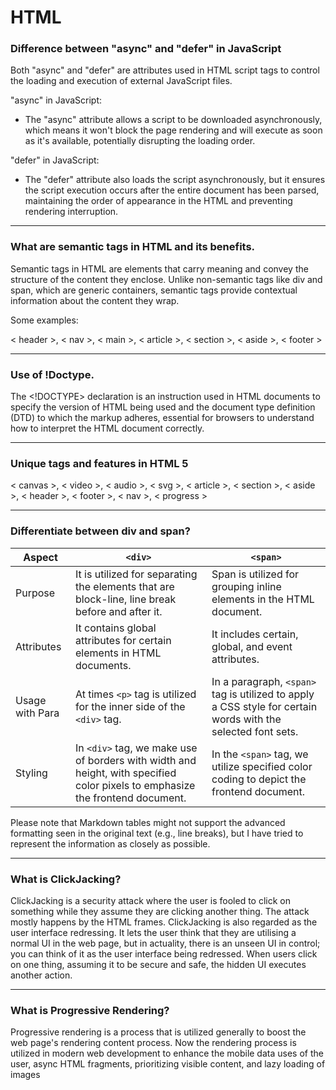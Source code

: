 # HTML

### Difference between "async" and "defer" in JavaScript

Both "async" and "defer" are attributes used in HTML script tags to control the loading and execution of external JavaScript files.

"async" in JavaScript:

- The "async" attribute allows a script to be downloaded asynchronously, which means it won't block the page rendering and will execute as soon as it's available, potentially disrupting the loading order.

"defer" in JavaScript:

- The "defer" attribute also loads the script asynchronously, but it ensures the script execution occurs after the entire document has been parsed, maintaining the order of appearance in the HTML and preventing rendering interruption.

---

### What are semantic tags in HTML and its benefits.

Semantic tags in HTML are elements that carry meaning and convey the structure of the content they enclose. Unlike non-semantic tags like div and span, which are generic containers, semantic tags provide contextual information about the content they wrap.

Some examples:

< header >, < nav >, < main >, < article >, < section >, < aside >, < footer >

---

### Use of !Doctype.

The <!DOCTYPE> declaration is an instruction used in HTML documents to specify the version of HTML being used and the document type definition (DTD) to which the markup adheres, essential for browsers to understand how to interpret the HTML document correctly.

---

### Unique tags and features in HTML 5

< canvas >, < video >, < audio >, < svg >, < article >, < section >, < aside >, < header >, < footer >, < nav >, < progress >

---

### Differentiate between div and span?

| Aspect          | `<div>`                                                                                                                       | `<span>`                                                                                                     |
| --------------- | ----------------------------------------------------------------------------------------------------------------------------- | ------------------------------------------------------------------------------------------------------------ |
| Purpose         | It is utilized for separating the elements that are block-line, line break before and after it.                               | Span is utilized for grouping inline elements in the HTML document.                                          |
| Attributes      | It contains global attributes for certain elements in HTML documents.                                                         | It includes certain, global, and event attributes.                                                           |
| Usage with Para | At times `<p>` tag is utilized for the inner side of the `<div>` tag.                                                         | In a paragraph, `<span>` tag is utilized to apply a CSS style for certain words with the selected font sets. |
| Styling         | In `<div>` tag, we make use of borders with width and height, with specified color pixels to emphasize the frontend document. | In the `<span>` tag, we utilize specified color coding to depict the frontend document.                      |

Please note that Markdown tables might not support the advanced formatting seen in the original text (e.g., line breaks), but I have tried to represent the information as closely as possible.

---

### What is ClickJacking?

ClickJacking is a security attack where the user is fooled to click on something while
they assume they are clicking another thing. The attack mostly happens by the HTML
frames. ClickJacking is also regarded as the user interface redressing. It lets the user
think that they are utilising a normal UI in the web page, but in actuality, there is an
unseen UI in control; you can think of it as the user interface being redressed. When
users click on one thing, assuming it to be secure and safe, the hidden UI executes
another action.

---

### What is Progressive Rendering?

Progressive rendering is a process that is utilized generally to boost the web page's
rendering content process. Now the rendering process is utilized in modern web
development to enhance the mobile data uses of the user, async HTML fragments,
prioritizing visible content, and lazy loading of images
